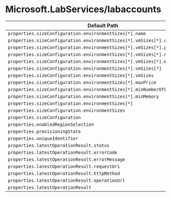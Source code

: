 # Microsoft.LabServices/labaccounts

| Default Path | Alias |
|---|---|
| `properties.sizeConfiguration.environmentSizes[*].name` | `Microsoft.LabServices/labaccounts/sizeConfiguration.environmentSizes[*].name` |
| `properties.sizeConfiguration.environmentSizes[*].vmSizes[*].computeSize` | `Microsoft.LabServices/labaccounts/sizeConfiguration.environmentSizes[*].vmSizes[*].computeSize` |
| `properties.sizeConfiguration.environmentSizes[*].vmSizes[*].price` | `Microsoft.LabServices/labaccounts/sizeConfiguration.environmentSizes[*].vmSizes[*].price` |
| `properties.sizeConfiguration.environmentSizes[*].vmSizes[*].numberOfCores` | `Microsoft.LabServices/labaccounts/sizeConfiguration.environmentSizes[*].vmSizes[*].numberOfCores` |
| `properties.sizeConfiguration.environmentSizes[*].vmSizes[*].memory` | `Microsoft.LabServices/labaccounts/sizeConfiguration.environmentSizes[*].vmSizes[*].memory` |
| `properties.sizeConfiguration.environmentSizes[*].vmSizes[*]` | `Microsoft.LabServices/labaccounts/sizeConfiguration.environmentSizes[*].vmSizes[*]` |
| `properties.sizeConfiguration.environmentSizes[*].vmSizes` | `Microsoft.LabServices/labaccounts/sizeConfiguration.environmentSizes[*].vmSizes` |
| `properties.sizeConfiguration.environmentSizes[*].maxPrice` | `Microsoft.LabServices/labaccounts/sizeConfiguration.environmentSizes[*].maxPrice` |
| `properties.sizeConfiguration.environmentSizes[*].minNumberOfCores` | `Microsoft.LabServices/labaccounts/sizeConfiguration.environmentSizes[*].minNumberOfCores` |
| `properties.sizeConfiguration.environmentSizes[*].minMemory` | `Microsoft.LabServices/labaccounts/sizeConfiguration.environmentSizes[*].minMemory` |
| `properties.sizeConfiguration.environmentSizes[*]` | `Microsoft.LabServices/labaccounts/sizeConfiguration.environmentSizes[*]` |
| `properties.sizeConfiguration.environmentSizes` | `Microsoft.LabServices/labaccounts/sizeConfiguration.environmentSizes` |
| `properties.sizeConfiguration` | `Microsoft.LabServices/labaccounts/sizeConfiguration` |
| `properties.enabledRegionSelection` | `Microsoft.LabServices/labaccounts/enabledRegionSelection` |
| `properties.provisioningState` | `Microsoft.LabServices/labaccounts/provisioningState` |
| `properties.uniqueIdentifier` | `Microsoft.LabServices/labaccounts/uniqueIdentifier` |
| `properties.latestOperationResult.status` | `Microsoft.LabServices/labaccounts/latestOperationResult.status` |
| `properties.latestOperationResult.errorCode` | `Microsoft.LabServices/labaccounts/latestOperationResult.errorCode` |
| `properties.latestOperationResult.errorMessage` | `Microsoft.LabServices/labaccounts/latestOperationResult.errorMessage` |
| `properties.latestOperationResult.requestUri` | `Microsoft.LabServices/labaccounts/latestOperationResult.requestUri` |
| `properties.latestOperationResult.httpMethod` | `Microsoft.LabServices/labaccounts/latestOperationResult.httpMethod` |
| `properties.latestOperationResult.operationUrl` | `Microsoft.LabServices/labaccounts/latestOperationResult.operationUrl` |
| `properties.latestOperationResult` | `Microsoft.LabServices/labaccounts/latestOperationResult` |

